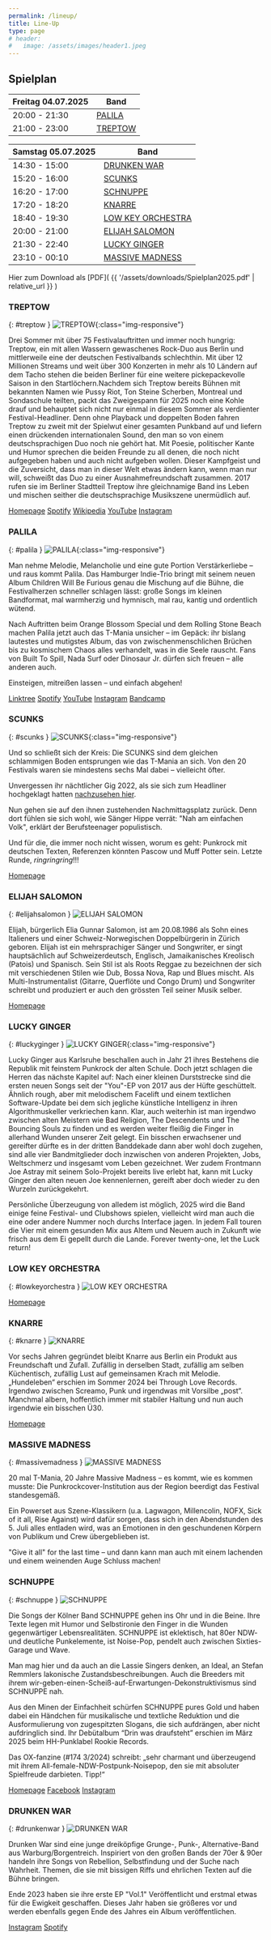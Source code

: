 ```yaml
---
permalink: /lineup/
title: Line-Up
type: page
# header:
#   image: /assets/images/header1.jpeg
---
```


<!-- | BANDS |
| --------|
| [TREPTOW](#treptow) |
| [PALILA](#palila) |
| [ELIJAH SALOMON](#elijahsalomon) |
| [SCUNKS](#scunks) |
| [DRUNKEN WAR](#drunkenwar) |
| [SCHNUPPE](#schnuppe) |
| [KNARRE](#knarre) |
| [LOW KEY ORCHESTRA](#lowkeyorchestra) |
| [LUCKY GINGER](#luckyginger) |
| [MASSIVE MADNESS](#massivemadness) | -->

<!-- Wir haben keine Kosten und Mühen gescheut, um für euch das beste Line-Up zusammen zu stellen. -->

## Spielplan

<!-- Hier ist der vorläufige Spielplan. Es kann möglicherweise noch kleine Änderungen geben. -->

| Freitag 04.07.2025 | Band |
|-------------|--------|
| 20:00 - 21:30 | [PALILA](#palila) |
| 21:00 - 23:00 | [TREPTOW](#treptow) |

| Samstag 05.07.2025 | Band |
|-------|--------|
| 14:30 - 15:00 | [DRUNKEN WAR](#drunkenwar) |
| 15:20 - 16:00 | [SCUNKS](#scunks) |
| 16:20 - 17:00 | [SCHNUPPE](#schnuppe) |
| 17:20 - 18:20 | [KNARRE](#knarre) |
| 18:40 - 19:30 | [LOW KEY ORCHESTRA](#lowkeyorchestra) |
| 20:00 - 21:00 | [ELIJAH SALOMON](#elijahsalomon) |
| 21:30 - 22:40 | [LUCKY GINGER](#luckyginger) |
| 23:10 - 00:10 | [MASSIVE MADNESS](#massivemadness) |

Hier zum Download als [PDF]( {{ '/assets/downloads/Spielplan2025.pdf' | relative_url }} )

### TREPTOW

{: #treptow }
![TREPTOW]( {{'/assets/images/2025/treptow.jpg'|relative_url}} ){:class="img-responsive"}

Drei Sommer mit über 75 Festivalauftritten und immer noch hungrig: Treptow, ein mit allen Wassern gewaschenes Rock-Duo aus Berlin und mittlerweile eine der deutschen Festivalbands schlechthin. Mit über 12 Millionen Streams und weit über 300 Konzerten in mehr als 10 Ländern auf dem Tacho stehen die beiden Berliner für eine weitere pickepackevolle Saison in den Startlöchern.Nachdem sich Treptow bereits Bühnen mit bekannten Namen wie Pussy Riot, Ton Steine Scherben, Montreal und Sondaschule teilten, packt das Zweigespann für 2025 noch eine Kohle drauf und behauptet sich nicht nur einmal in diesem Sommer als verdienter Festival-Headliner. Denn ohne Playback und doppelten Boden fahren Treptow zu zweit mit der Spielwut einer gesamten Punkband auf und liefern einen drückenden internationalen Sound, den man so von einem  deutschsprachigen Duo noch nie gehört hat. Mit Poesie, politischer Kante und Humor sprechen die beiden Freunde zu all denen, die noch nicht aufgegeben haben und auch nicht aufgeben wollen.
Dieser Kampfgeist und die Zuversicht, dass man in dieser Welt etwas ändern kann, wenn man nur will, schweißt das Duo zu einer Ausnahmefreundschaft zusammen. 2017 rufen sie im Berliner Stadtteil Treptow ihre gleichnamige Band ins Leben und mischen seither die deutschsprachige Musikszene unermüdlich auf.

[Homepage](www.treptow.wtf)
[Spotify](http://spoti.fi/2w7y1Hc)
[Wikipedia](https://de.wikipedia.org/wiki/Treptow_(Band))
[YouTube](https://www.youtube.com/treptow_official)
[Instagram](https://www.instagram.com/treptow.official)

### PALILA

{: #palila }
![PALILA]( {{'/assets/images/2025/palila.jpg'|relative_url}} ){:class="img-responsive"}

Man nehme Melodie, Melancholie und eine gute Portion Verstärkerliebe – und raus kommt Palila. Das Hamburger Indie-Trio bringt mit seinem neuen Album Children Will Be Furious genau die Mischung auf die Bühne, die Festivalherzen schneller schlagen lässt: große Songs im kleinen Bandformat, mal warmherzig und hymnisch, mal rau, kantig und ordentlich wütend.

Nach Auftritten beim Orange Blossom Special und dem Rolling Stone Beach machen Palila jetzt auch das T-Mania unsicher – im Gepäck: ihr bislang lautestes und mutigstes Album, das von zwischenmenschlichen Brüchen bis zu kosmischem Chaos alles verhandelt, was in die Seele rauscht. Fans von Built To Spill, Nada Surf oder Dinosaur Jr. dürfen sich freuen – alle anderen auch.

Einsteigen, mitreißen lassen – und einfach abgehen!


[Linktree](https://linktr.ee/palilamusic)
[Spotify](https://open.spotify.com/artist/2sYDElQqOVVk6sTPlSWIlE?si=4dBY2TrLTLeaLZ2lgMpqMg)
[YouTube](https://youtube.com/channel/UCFMFRzjLzOW3ep6rIBeEtAg)
[Instagram](https://instagram.com/palila.music)
[Bandcamp](https://palila.bandcamp.com/)

### SCUNKS

{: #scunks }
![SCUNKS]( {{'/assets/images/2025/scunks.jpg'|relative_url}} ){:class="img-responsive"}

Und so schließt sich der Kreis: Die SCUNKS sind dem gleichen schlammigen Boden entsprungen wie das T-Mania an sich. Von den 20 Festivals waren sie mindestens sechs Mal dabei – vielleicht öfter. 

Unvergessen ihr nächtlicher Gig 2022, als sie sich zum Headliner hochgeklagt hatten [nachzusehen hier](https://youtu.be/jeLhiWUsYBc?si=kIVGqg25utJ-OL6y). 

Nun gehen sie auf den ihnen zustehenden Nachmittagsplatz zurück. Denn dort fühlen sie sich wohl, wie Sänger Hippe verrät: "Nah am einfachen Volk", erklärt der Berufsteenager populistisch. 

Und für die, die immer noch nicht wissen, worum es geht: Punkrock mit deutschen Texten, Referenzen könnten Pascow und Muff Potter sein. Letzte Runde, *ringringring*!!!

[Homepage](https://scunks.bandcamp.com/)


### ELIJAH SALOMON

{: #elijahsalomon }
![ELIJAH SALOMON]( {{'/assets/images/2025/elijah.jpg'|relative_url}} )

Elijah, bürgerlich Elia Gunnar Salomon, ist am 20.08.1986 als Sohn eines Italieners und einer Schweiz-Norwegischen Doppelbürgerin in Zürich geboren. Elijah ist ein mehrsprachiger Sänger und Songwriter, er singt hauptsächlich auf Schweizerdeutsch, Englisch, Jamaikanisches Kreolisch (Patois) und Spanisch. Sein Stil ist als Roots Reggae zu bezeichnen der sich mit verschiedenen Stilen wie Dub, Bossa Nova, Rap und Blues mischt. Als Multi-Instrumentalist (Gitarre, Querflöte und Congo Drum) und Songwriter schreibt und produziert er auch den grössten Teil seiner Musik selber.

[Homepage](https://www.elijah.ch/)

### LUCKY GINGER

{: #luckyginger }
![LUCKY GINGER]( {{'/assets/images/2025/luckyginger.jpg'|relative_url}} ){:class="img-responsive"}

Lucky Ginger aus Karlsruhe beschallen auch in Jahr 21 ihres Bestehens die Republik mit feinstem Punkrock der alten Schule. Doch jetzt schlagen die Herren das nächste Kapitel auf: Nach einer kleinen Durststrecke sind die ersten neuen Songs seit der "You"-EP von 2017 aus der Hüfte geschüttelt. Ähnlich rough, aber mit melodischem Facelift und einem textlichen Software-Update bei dem sich jegliche künstliche Intelligenz in ihren Algorithmuskeller verkriechen kann. Klar, auch weiterhin ist man irgendwo zwischen alten Meistern wie Bad Religion, The Descendents und The Bouncing Souls zu finden und es werden weiter fleißig die Finger in allerhand Wunden unserer Zeit gelegt. Ein bisschen erwachsener und gereifter dürfte es in der dritten Banddekade dann aber wohl doch zugehen, sind alle vier Bandmitglieder doch inzwischen von anderen Projekten, Jobs, Weltschmerz und insgesamt vom Leben gezeichnet. Wer zudem Frontmann Joe Astray mit seinem Solo-Projekt bereits live erlebt hat, kann mit Lucky Ginger den alten neuen Joe kennenlernen, gereift aber doch wieder zu den Wurzeln zurückgekehrt.

Persönliche Überzeugung von alledem ist möglich, 2025 wird die Band einige feine Festival- und Clubshows spielen, vielleicht wird man auch die eine oder andere Nummer noch durchs Interface jagen. In jedem Fall touren die Vier mit einem gesunden Mix aus Altem und Neuem auch in Zukunft wie frisch aus dem Ei gepellt durch die Lande. Forever twenty-one, let the Luck return!

### LOW KEY ORCHESTRA

{: #lowkeyorchestra }
![LOW KEY ORCHESTRA]( {{'/assets/images/2025/lowkeyorchestra.jpg'|relative_url}} )

[Homepage](https://lowkeyorchestra.com)

### KNARRE

{: #knarre }
![KNARRE]( {{'/assets/images/2025/knarre.jpg'|relative_url}} )

Vor sechs Jahren gegründet bleibt Knarre aus Berlin ein Produkt aus Freundschaft und Zufall. Zufällig in derselben Stadt, zufällig am selben Küchentisch, zufällig Lust auf gemeinsamen Krach mit Melodie. „Hundeleben“ erschien im Sommer 2024 bei Through Love Records. Irgendwo zwischen Screamo, Punk und irgendwas mit Vorsilbe „post“. Manchmal albern, hoffentlich immer mit stabiler Haltung und nun auch irgendwie ein bisschen Ü30.

[Homepage](https://knar.re/)

### MASSIVE MADNESS

{: #massivemadness }
![MASSIVE MADNESS]( {{'/assets/images/2025/massivemadness.jpg'|relative_url}} )

20 mal T-Mania, 20 Jahre Massive Madness – es kommt, wie es kommen musste: Die Punkrockcover-Institution aus der Region beerdigt das Festival standesgemäß.

Ein Powerset aus Szene-Klassikern (u.a. Lagwagon, Millencolin, NOFX, Sick of it all, Rise Against) wird dafür sorgen, dass sich in den Abendstunden des 5. Juli alles entladen wird, was an Emotionen in den geschundenen Körpern von Publikum und Crew übergeblieben ist. 

"Give it all" for the last time – und dann kann man auch mit einem lachenden und einem weinenden Auge Schluss machen! 

### SCHNUPPE

{: #schnuppe }
![SCHNUPPE]( {{'/assets/images/2025/schnuppe.jpg'|relative_url}} )

Die Songs der Kölner Band SCHNUPPE gehen ins Ohr und in die Beine. Ihre Texte legen mit Humor und Selbstironie den Finger in die Wunden gegenwärtiger Lebensrealitäten. SCHNUPPE ist eklektisch, hat 80er NDW- und deutliche Punkelemente, ist Noise-Pop, pendelt auch zwischen Sixties-Garage und Wave.  

Man mag hier und da auch an die Lassie Singers denken, an Ideal, an Stefan Remmlers lakonische Zustandsbeschreibungen. Auch die Breeders mit ihrem wir-geben-einen-Scheiß-auf-Erwartungen-Dekonstruktivismus sind SCHNUPPE nah.

Aus den Minen der Einfachheit schürfen SCHNUPPE pures Gold und haben dabei ein Händchen für musikalische und textliche Reduktion und die Ausformulierung von zugespitzten Slogans, die sich aufdrängen, aber nicht aufdringlich sind.
Ihr Debütalbum “Drin was draufsteht” erschien im März 2025 beim HH-Punklabel Rookie Records.

Das OX-fanzine (#174 3/2024) schreibt: „sehr charmant und überzeugend mit ihrem All-female-NDW-Postpunk-Noisepop, den sie mit absoluter Spielfreude darbieten. Tipp!“

[Homepage](www.schnuppe.bandcamp.com)
[Facebook](www.facebook.com/schnuppe.music)
[Instagram](www.instagram.com/schnuppe_music)

### DRUNKEN WAR

{: #drunkenwar }
![DRUNKEN WAR]( {{'/assets/images/2025/drunkenwar.jpg'|relative_url}} )

Drunken War sind eine junge dreiköpfige Grunge-, Punk-, Alternative-Band aus Warburg/Borgentreich. Inspiriert von den großen Bands der 70er & 90er handeln ihre Songs von Rebellion, Selbstfindung und der Suche nach Wahrheit. Themen, die sie mit bissigen Riffs und ehrlichen Texten auf die Bühne bringen.

Ende 2023 haben sie ihre erste EP "Vol.1" Veröffentlicht und erstmal etwas für die Ewigkeit geschaffen. Dieses Jahr haben sie größeres vor und werden ebenfalls gegen Ende des Jahres ein Album veröffentlichen.

[Instagram](https://www.instagram.com/drunkenwar.band?igsh=Ym9zYmdvZXVodDN6)
[Spotify](https://open.spotify.com/album/2PXGaYekL5cnMrQuPbSdtf?si=ou_4b8NhQhWwbDt9zNmr5Q)
